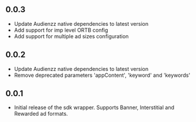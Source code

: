 ## 0.0.3 

* Update Audienzz native dependencies to latest version
* Add support for imp level ORTB config
* Add support for multiple ad sizes configuration

## 0.0.2

* Update Audienzz native dependencies to latest version
* Remove deprecated parameters 'appContent', 'keyword' and 'keywords'

## 0.0.1

* Initial release of the sdk wrapper. Supports Banner, Interstitial and Rewarded ad formats.
